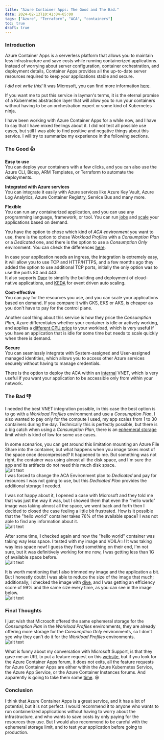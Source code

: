 ```yaml
---
title: "Azure Container Apps: The Good and The Bad."
date: 2024-02-13T10:41:04-05:00
tags: ["Azure", "Terraform", "ACA", "containers"]
toc: true
draft: true
---
```

### Introduction
Azure Container Apps is a serverless platform that allows you to maintain less infrastructure and save costs while running containerized applications. Instead of worrying about server configuration, container orchestration, and deployment details, Container Apps provides all the up-to-date server resources required to keep your applications stable and secure.

*I did not write this!* It was Microsoft, you can find more information [here](https://learn.microsoft.com/en-us/azure/container-apps/overview).

If you want me to put this service in layman's terms, it is the eternal promise of a Kubernetes abstraction layer that will allow you to run your containers without having to be an orchestration expert or some kind of Kubernetes ninja.

I have been working with Azure Container Apps for a while now, and I have to say that I have mixed feelings about it. I did not test all possible use cases, but still I was able to find positive and negative things about this service. I will try to summarize my experience in the following sections.

### The Good :thumbsup:
**Easy to use**\
You can deploy your containers with a few clicks, and you can also use the Azure CLI, Bicep, ARM Templates, or Terraform to automate the deployments.

**Integrated with Azure services**\
You can integrate it easily with Azure services like Azure Key Vault, Azure Log Analytics, Azure Container Registry, Service Bus and many more.

**Flexible**\
You can run any containerized application, and you can use any programming language, framework, or tool. You can run [jobs](https://learn.microsoft.com/en-us/azure/container-apps/jobs?tabs=azure-cli) and [scale](https://learn.microsoft.com/en-us/azure/container-apps/scale-app?pivots=azure-cli) your applications based on demand.

You have the option to chose which kind of *ACA environment* you want to use, there is the option to chose *Workload Profiles* with a *Consumption Plan* or a *Dedicated* one, and there is the option to use a *Consumption Only* environment. You can check the differences [here](https://learn.microsoft.com/en-us/azure/container-apps/environment#types).

In case your application needs an ingress, the integration is extremely easy, it will allow you to use TCP and HTTP/HTTPS, and a few months ago they added the option to use additional TCP ports, initially the only option was to use the ports 80 and 443.\
It also supports [Dapr](https://learn.microsoft.com/en-us/azure/container-apps/dapr-overview) to simplify the building and deployment of cloud-native applications, and [KEDA](https://learn.microsoft.com/en-us/azure/container-apps/scale-app?pivots=azure-cli#custom) for event driven auto scaling.

**Cost-effective**\
You can pay for the resources you use, and you can scale your applications based on demand. If you compare it with GKS, EKS or AKS, is cheaper as you don't have to pay for the control plane.

Another cool thing about this service is how they price the *Consumption Plan*, Azure differentiates whether your container is idle or actively working, and applies a [different CPU price](https://azure.microsoft.com/en-us/pricing/details/container-apps/) to your workload, which is very useful if you have an application that is idle for some time but needs to scale quickly when there is demand.

**Secure**\
You can seamlessly integrate with System-assigned and User-assigned managed identities, which allows you to access other Azure services securely without having to manage credentials.

There is the option to deploy the ACA within an [internal](https://learn.microsoft.com/en-us/azure/container-apps/networking?tabs=workload-profiles-env%2Cazure-cli#accessibility-levels) VNET, which is very useful if you want your application to be accessible only from within your network.

### The Bad :thumbsdown:
I needed the best VNET integration possible, in this case the best option is to go with a *Workload Profiles* environment and use a *Consumption Plan*, I also wanted to pay only for the compute I used, my app scales from 1 to 30 containers during the day.
Technically this is perfectly possible, but there is a big catch when using a *Consumption Plan*, there is an [ephemeral storage](https://learn.microsoft.com/en-us/azure/container-apps/storage-mounts?pivots=azure-cli#ephemeral-storage) limit which is kind of low for some use cases.

In some scenarios, you can get around this limitation mounting an Azure File Share into the container, but what happens when you image takes most of the space once decompressed? It happened to me.
But something was not right, the container was using almost all the disk space, and I'm sure the app and its artifacts do not need this much disk space.\
![alt text](cust-cont-issue.png "Issue with Custom Container")\
I was forced to change the ACA Environment plan to *Dedicated* and pay for resources I was not going to use, but this *Dedicated Plan* provides the additional storage I needed.

I was not happy about it, I opened a case with Microsoft and they told me that was just the way it was, but I showed them that even the "hello world" image was taking almost all the space, we went back and forth then I decided to closed the case feeling a little bit frustrated.
How is it possible that the "hello world" container takes 76% of the available space? I was not able to find any information about it.\
![alt text](hw-cont.png "Hello World Container")

After some time, I checked again and now the "hello world" container was taking way less space. 
I tested with my image and VOILÁ:boom:! It was taking way less space now! I guess they fixed something on their end, I'm not sure, but it was definitively working for me now, I was getting less than 1G of available space before.\
![alt text](aca-wp-cp.png "Workload Profiles Consumption Plan, now with more space")

It is worth mentioning that I also trimmed my image and the application a bit. But I honestly doubt I was able to reduce the size of the image that much; additionally, I checked the image with [dive](https://github.com/wagoodman/dive), and I was getting an efficiency score of 99% and the same size every time, as you can see in the image below.\
![alt text](dive.png "Dive Image Analysis")

### Final Thoughts
I just wish that Microsoft offered the same ephemeral storage for the *Consumption Plan* in the *Workload Profiles* environments, they are already offering more storage for the *Consumption Only* environments, so I don't see why they can't do it for the *Workload Profiles* environments.\
![alt text](aca-co.png "Consumption Only")

What is funny about my conversation with Microsoft Support, is that they gave me an URL to put a feature request on this [website](https://feedback.azure.com/d365community/), but if you look for the Azure Container Apps forum, it does not exits, all the feature requests for Azure Container Apps are either within the Azure Kubernetes Service, the Azure App Service, or the Azure Container Instances forums. And apparently is going to take them some [time](https://feedback.azure.com/d365community/idea/1727cf54-67ea-ec11-a81b-6045bd796569). :laughing:

### Conclusion
I think that Azure Container Apps is a great service, and it has a lot of potential, but it is not perfect. I would recommend it to anyone who wants to run containerized applications without having to worry about the infrastructure, and who wants to save costs by only paying for the resources they use. But I would also recommend to be careful with the ephemeral storage limit, and to test your application before going to production.
